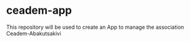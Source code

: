 # ceadem-app
This repository will be used to create an App to manage the association Ceadem-Abakutsakivi
